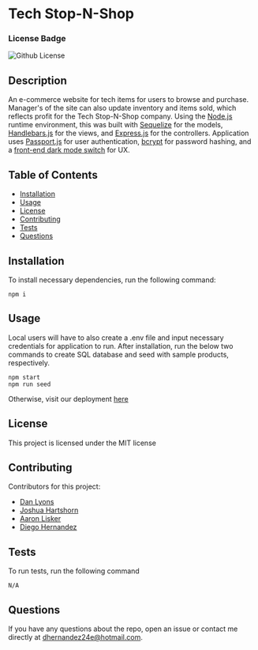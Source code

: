 # Tech Stop-N-Shop

  ### License Badge

  ![Github License](https://img.shields.io/badge/license-MIT-brightgreen)

  ## Description
  An e-commerce website for tech items for users to browse and purchase. Manager's of the site can also update inventory and items sold, which reflects profit for the Tech Stop-N-Shop company. Using the [Node.js](https://nodejs.org/en/) runtime environment, this was built with [Sequelize](https://sequelize.org/) for the models, [Handlebars.js](https://handlebarsjs.com/) for the views, and [Express.js](https://expressjs.com/) for the controllers. Application uses [Passport.js](http://www.passportjs.org/) for user authentication, [bcrypt](https://www.npmjs.com/package/bcrypt) for password hashing, and a [front-end dark mode switch](https://github.com/coliff/dark-mode-switch) for UX.

  ## Table of Contents
  * [Installation](#installation)
  * [Usage](#usage)
  * [License](#license)
  * [Contributing](#contributing)
  * [Tests](#tests)
  * [Questions](#questions)

  ## Installation
    
  To install necessary dependencies, run the following command:
    
    npm i
  
  ## Usage

  Local users will have to also create a .env file and input necessary credentials for application to run. After installation, run the below two commands to create SQL database and seed with sample products, respectively. 
      
    npm start
    npm run seed

  Otherwise, visit our deployment [here](https://arcane-anchorage-18356.herokuapp.com/)

  ## License

  This project is licensed under the MIT license

  ## Contributing

  Contributors for this project:

  * [Dan Lyons](https://github.com/dancl6)
  * [Joshua Hartshorn](https://github.com/Pops08)
  * [Aaron Lisker](https://github.com/aelisker)
  * [Diego Hernandez](https://github.com/dhernandez24e)

  ## Tests

  To run tests, run the following command

    N/A

  ## Questions

  If you have any questions about the repo, open an issue or contact me directly at dhernandez24e@hotmail.com.  
